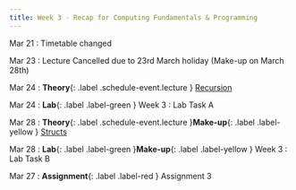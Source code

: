 ```yaml
---
title: Week 3 - Recap for Computing Fundamentals & Programming
---
```

Mar 21
: Timetable changed


Mar 23
: Lecture Cancelled due to 23rd March holiday (Make-up on March 28th) 


Mar 24
: **Theory**{: .label .schedule-event.lecture } [Recursion](https://drive.google.com/file/d/1PVL8do_SjmqVYXLHVL4sJJIogxgx-BH4/view?usp=sharing)

[//]: # (: [Reading Material]&#40;#&#41; , [Quiz with Solution]&#40;#&#41;)

Mar 24
: **Lab**{: .label .label-green } Week 3 : Lab Task A

[//]: # (: [Task]&#40;#&#41;, [Solution]&#40;#&#41;)

Mar 28
: **Theory**{: .label .schedule-event.lecture }**Make-up**{: .label .label-yellow } [Structs](https://drive.google.com/file/d/1vPNFE2TfexN90LcVnCH6GKq99ucIKmni/view?usp=sharing)

[//]: # (: [Reading Material]&#40;#&#41; ,   [Quiz with Solution]&#40;#&#41;)

Mar 28 
: **Lab**{: .label .label-green }**Make-up**{: .label .label-yellow } Week 3 : Lab Task B 

[//]: # (: [Task]&#40;#&#41;, [Solution]&#40;#&#41;)

Mar 27
: **Assignment**{: .label .label-red } Assignment 3 

[//]: # (: [Assignment]&#40;#&#41;, [Solution]&#40;#&#41;)
